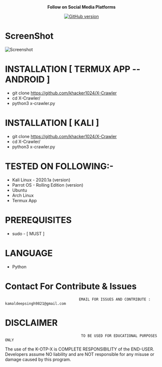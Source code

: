 <p align="center">
  <b> Follow on Social Media Platforms </b>
</p>
<p align="center">
<a href="https://www.facebook.com/profile.php?id=100039477441223"><img title="GitHub version" src="https://img.shields.io/badge/-Facebook-blue" ></a> 
</p>

# ScreenShot
![Screenshot](https://user-images.githubusercontent.com/57313495/81038008-9d052f00-8e72-11ea-87b0-68c88e8e563b.png)


# INSTALLATION [ TERMUX APP --ANDROID ]
* git clone https://github.com/khacker1024/X-Crawler
* cd X-Crawler/
* python3 x-crawler.py

# INSTALLATION [ KALI ]
* git clone https://github.com/khacker1024/X-Crawler
* cd X-Crawler/
* python3 x-crawler.py

# TESTED ON FOLLOWING:-
* Kali Linux - 2020.1a (version)
* Parrot OS - Rolling Edition (version)
* Ubuntu 
* Arch Linux
* Termux App
# PREREQUISITES
* sudo - [ MUST ]

# LANGUAGE 
* Python


# Contact For Contribute & Issues 

                                      EMAIL FOR ISSUES AND CONTRIBUTE : kamaldeepsingh9821@gmail.com

# DISCLAIMER
                                       TO BE USED FOR EDUCATIONAL PURPOSES ONLY

The use of the K-OTP-X is COMPLETE RESPONSIBILITY of the END-USER. Developers assume NO liability and are NOT responsible for any misuse or damage caused by this program. 


